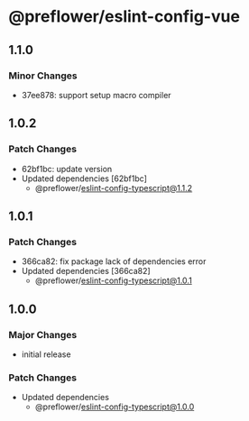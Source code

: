 # @preflower/eslint-config-vue

## 1.1.0

### Minor Changes

- 37ee878: support setup macro compiler

## 1.0.2

### Patch Changes

- 62bf1bc: update version
- Updated dependencies [62bf1bc]
  - @preflower/eslint-config-typescript@1.1.2

## 1.0.1

### Patch Changes

- 366ca82: fix package lack of dependencies error
- Updated dependencies [366ca82]
  - @preflower/eslint-config-typescript@1.0.1

## 1.0.0

### Major Changes

- initial release

### Patch Changes

- Updated dependencies
  - @preflower/eslint-config-typescript@1.0.0
